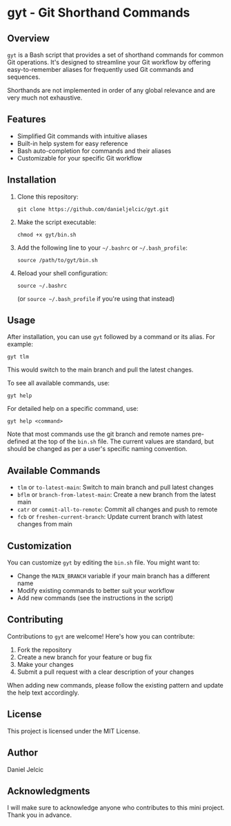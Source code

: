 # gyt - Git Shorthand Commands

## Overview

`gyt` is a Bash script that provides a set of shorthand commands for common Git operations. It's designed to streamline your Git workflow by offering easy-to-remember aliases for frequently used Git commands and sequences.

Shorthands are not implemented in order of any global relevance and are very much not exhaustive.

## Features

- Simplified Git commands with intuitive aliases
- Built-in help system for easy reference
- Bash auto-completion for commands and their aliases
- Customizable for your specific Git workflow

## Installation

1. Clone this repository:
   ```
   git clone https://github.com/danieljelcic/gyt.git
   ```

2. Make the script executable:
   ```
   chmod +x gyt/bin.sh
   ```

3. Add the following line to your `~/.bashrc` or `~/.bash_profile`:
   ```
   source /path/to/gyt/bin.sh
   ```

4. Reload your shell configuration:
   ```
   source ~/.bashrc
   ```
   (or `source ~/.bash_profile` if you're using that instead)

## Usage

After installation, you can use `gyt` followed by a command or its alias. For example:

```
gyt tlm
```

This would switch to the main branch and pull the latest changes.

To see all available commands, use:

```
gyt help
```

For detailed help on a specific command, use:

```
gyt help <command>
```

Note that most commands use the git branch and remote names pre-defined at the top of the `bin.sh` file. The current values are standard, but should be changed as per a user's specific naming convention.

## Available Commands

- `tlm` or `to-latest-main`: Switch to main branch and pull latest changes
- `bflm` or `branch-from-latest-main`: Create a new branch from the latest main
- `catr` or `commit-all-to-remote`: Commit all changes and push to remote
- `fcb` or `freshen-current-branch`: Update current branch with latest changes from main

## Customization

You can customize `gyt` by editing the `bin.sh` file. You might want to:

- Change the `MAIN_BRANCH` variable if your main branch has a different name
- Modify existing commands to better suit your workflow
- Add new commands (see the instructions in the script)

## Contributing

Contributions to `gyt` are welcome! Here's how you can contribute:

1. Fork the repository
2. Create a new branch for your feature or bug fix
3. Make your changes
4. Submit a pull request with a clear description of your changes

When adding new commands, please follow the existing pattern and update the help text accordingly.

## License

This project is licensed under the MIT License.

## Author

Daniel Jelcic

## Acknowledgments

I will make sure to acknowledge anyone who contributes to this mini project. Thank you in advance.